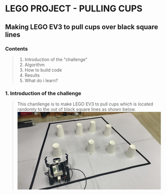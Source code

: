 
LEGO PROJECT - PULLING CUPS
===
Making LEGO EV3 to pull cups over black square lines
---
### Contents
>1. Introduction of the "challenge"
>2. Algorithm
>3. How to build code
>4. Results
>5. What do i learn?
### 1. Introduction of the challenge
> This chanllenge is to make LEGO EV3 to pull cups which is located randomly to the out of black square lines as shown below.  
> <img src = "https://github.com/im-sohyeon/Projects_Yonsei/blob/master/Pulling%20cups/image/IMG_0577.jpg" width="550px">
